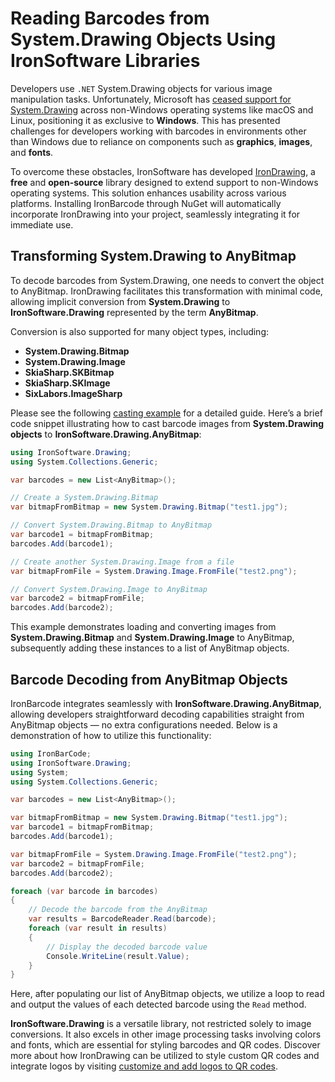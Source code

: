 # Reading Barcodes from System.Drawing Objects Using IronSoftware Libraries

Developers use `.NET` System.Drawing objects for various image manipulation tasks. Unfortunately, Microsoft has [ceased support for System.Drawing](https://learn.microsoft.com/en-us/dotnet/core/compatibility/core-libraries/6.0/system-drawing-common-windows-only) across non-Windows operating systems like macOS and Linux, positioning it as exclusive to **Windows**. This has presented challenges for developers working with barcodes in environments other than Windows due to reliance on components such as **graphics**, **images**, and **fonts**.

To overcome these obstacles, IronSoftware has developed [IronDrawing](https://ironsoftware.com/open-source/csharp/drawing/docs/), a **free** and **open-source** library designed to extend support to non-Windows operating systems. This solution enhances usability across various platforms. Installing IronBarcode through NuGet will automatically incorporate IronDrawing into your project, seamlessly integrating it for immediate use.


## Transforming System.Drawing to AnyBitmap

To decode barcodes from System.Drawing, one needs to convert the object to AnyBitmap. IronDrawing facilitates this transformation with minimal code, allowing implicit conversion from **System.Drawing** to **IronSoftware.Drawing** represented by the term **AnyBitmap**.

Conversion is also supported for many object types, including:

- **System.Drawing.Bitmap**
- **System.Drawing.Image**
- **SkiaSharp.SKBitmap**
- **SkiaSharp.SKImage**
- **SixLabors.ImageSharp**

Please see the following [casting example](https://ironsoftware.com/open-source/csharp/drawing/examples/cast-to-anybitmap/) for a detailed guide. Here’s a brief code snippet illustrating how to cast barcode images from **System.Drawing objects** to **IronSoftware.Drawing.AnyBitmap**:

```cs
using IronSoftware.Drawing;
using System.Collections.Generic;

var barcodes = new List<AnyBitmap>();

// Create a System.Drawing.Bitmap
var bitmapFromBitmap = new System.Drawing.Bitmap("test1.jpg");

// Convert System.Drawing.Bitmap to AnyBitmap
var barcode1 = bitmapFromBitmap;
barcodes.Add(barcode1);

// Create another System.Drawing.Image from a file
var bitmapFromFile = System.Drawing.Image.FromFile("test2.png");

// Convert System.Drawing.Image to AnyBitmap
var barcode2 = bitmapFromFile;
barcodes.Add(barcode2);
```

This example demonstrates loading and converting images from **System.Drawing.Bitmap** and **System.Drawing.Image** to AnyBitmap, subsequently adding these instances to a list of AnyBitmap objects.

## Barcode Decoding from AnyBitmap Objects

IronBarcode integrates seamlessly with **IronSoftware.Drawing.AnyBitmap**, allowing developers straightforward decoding capabilities straight from AnyBitmap objects — no extra configurations needed. Below is a demonstration of how to utilize this functionality:

```cs
using IronBarCode;
using IronSoftware.Drawing;
using System;
using System.Collections.Generic;

var barcodes = new List<AnyBitmap>();

var bitmapFromBitmap = new System.Drawing.Bitmap("test1.jpg");
var barcode1 = bitmapFromBitmap;
barcodes.Add(barcode1);

var bitmapFromFile = System.Drawing.Image.FromFile("test2.png");
var barcode2 = bitmapFromFile;
barcodes.Add(barcode2);

foreach (var barcode in barcodes)
{
    // Decode the barcode from the AnyBitmap
    var results = BarcodeReader.Read(barcode);
    foreach (var result in results)
    {
        // Display the decoded barcode value
        Console.WriteLine(result.Value);
    }
}
```

Here, after populating our list of AnyBitmap objects, we utilize a loop to read and output the values of each detected barcode using the `Read` method.

**IronSoftware.Drawing** is a versatile library, not restricted solely to image conversions. It also excels in other image processing tasks involving colors and fonts, which are essential for styling barcodes and QR codes. Discover more about how IronDrawing can be utilized to style custom QR codes and integrate logos by visiting [customize and add logos to QR codes](https://ironsoftware.com/csharp/barcode/how-to/customize-qr-code-style/).